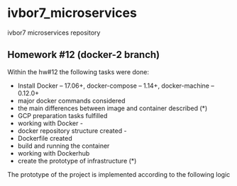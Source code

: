 # ivbor7_microservices
ivbor7 microservices repository

## Homework #12 (docker-2 branch)

Within the hw#12 the following tasks were done:
 - Install Docker – 17.06+, docker-compose – 1.14+, docker-machine – 0.12.0+
 - major docker commands considered
 - the main differences between image and container described (*)
 - GCP preparation tasks fulfilled
 - working with Docker - 
 - docker repository structure created -
 - Dockerfile created
 - build and running the container
 - working with Dockerhub
 - create the prototype of infrastructure (*)


The prototype of the project is implemented according to the following logic
